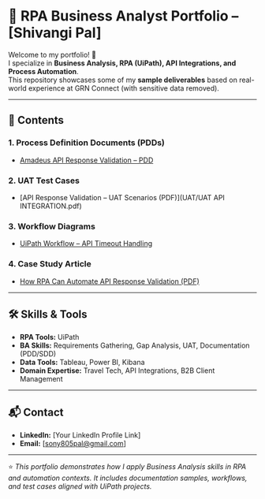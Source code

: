 # 📂 RPA Business Analyst Portfolio – [Shivangi Pal]

Welcome to my portfolio! 👋  
I specialize in **Business Analysis, RPA (UiPath), API Integrations, and Process Automation**.  
This repository showcases some of my **sample deliverables** based on real-world experience at GRN Connect (with sensitive data removed).  

---

## 📑 Contents

### 1. Process Definition Documents (PDDs)
- [Amadeus API Response Validation – PDD](PDD/PDD_Amadeus_API_Response_Validation.pdf)

### 2. UAT Test Cases
- [API Response Validation – UAT Scenarios (PDF)](UAT/UAT API INTEGRATION.pdf)  

### 3. Workflow Diagrams
- [UiPath Workflow – API Timeout Handling](Workflow/UiPath_API_Timeout_Workflow.png)

### 4. Case Study Article
- [How RPA Can Automate API Response Validation (PDF)](CaseStudy/Medium_Article_RPA_API_Validation.pdf)

---

## 🛠 Skills & Tools
- **RPA Tools:** UiPath  
- **BA Skills:** Requirements Gathering, Gap Analysis, UAT, Documentation (PDD/SDD)  
- **Data Tools:** Tableau, Power BI, Kibana  
- **Domain Expertise:** Travel Tech, API Integrations, B2B Client Management  

---

## 📬 Contact
- **LinkedIn:** [Your LinkedIn Profile Link]  
- **Email:** [sony805pal@gmail.com]  

---

⭐ *This portfolio demonstrates how I apply Business Analysis skills in RPA and automation contexts. It includes documentation samples, workflows, and test cases aligned with UiPath projects.*
